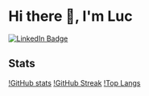 # Hi there 👋, I'm Luc

[![LinkedIn Badge](https://img.shields.io/badge/LinkedIn-Profile-informational?style=flat&amp;logo=linkedin&amp;logoColor=white&amp;color=0D76A8)](https://www.linkedin.com/in/luc-puiroux/)

## Stats

[!GitHub stats](https://github-readme-stats.vercel.app/api?username=Keulsss&show_icons=true&theme=transparent&count_private=true&theme=dracula)
[!GitHub Streak](https://github-readme-streak-stats.herokuapp.com?user=Keulsss&theme=dracula&hide_border=true&date_format=M%20j%5B%2C%20Y%5D)
[!Top Langs](https://github-readme-stats.vercel.app/api/top-langs/?username=Keulsss&layout=compact)